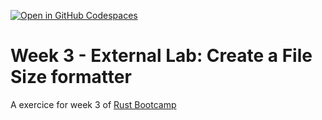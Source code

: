 [![Open in GitHub Codespaces](https://github.com/codespaces/badge.svg)](https://github.com/codespaces/new?hide_repo_select=true&ref=main&repo=665539593)

# Week 3 - External Lab: Create a File Size formatter

A exercice for week 3 of [Rust Bootcamp](https://s.deza.pe/zjo)
